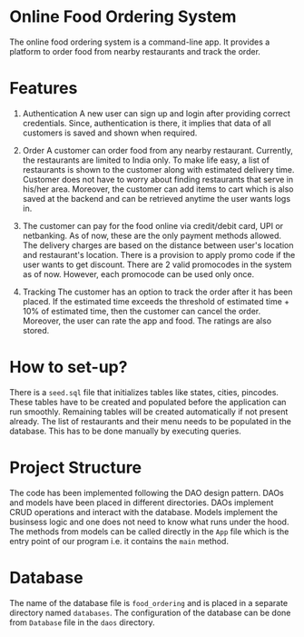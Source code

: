 # Online Food Ordering System
The online food ordering system is a command-line app. It provides a platform to order food from nearby restaurants and track the order. 

# Features
1. Authentication
A new user can sign up and login after providing correct credentials. Since, authentication is there, it implies that data of all customers is saved and shown when required.

2. Order
A customer can order food from any nearby restaurant. Currently, the restaurants are limited to India only. To make life easy, a list of restaurants is shown to the customer along with estimated delivery time. Customer does not have to worry about finding restaurants that serve in his/her area. Moreover, the customer can add items to cart which is also saved at the backend and can be retrieved anytime the user wants logs in.

3. The customer can pay for the food online via credit/debit card, UPI or netbanking. As of now, these are the only payment methods allowed. The delivery charges are based on the distance between user's location and restaurant's location. There is a provision to apply promo code if the user wants to get discount. There are 2 valid promocodes in the system as of now. However, each promocode can be used only once.

4. Tracking
The customer has an option to track the order after it has been placed. If the estimated time exceeds the threshold of estimated time + 10% of estimated time, then the customer can cancel the order. Moreover, the user can rate the app and food. The ratings are also stored.

# How to set-up?
There is a `seed.sql` file that initializes tables like states, cities, pincodes. These tables have to be created and populated before the application can run smoothly. Remaining tables will be created automatically if not present already.
The list of restaurants and their menu needs to be populated in the database. This has to be done manually by executing queries. 

# Project Structure
The code has been implemented following the DAO design pattern. DAOs and models have been placed in different directories. DAOs implement CRUD operations and interact with the database. Models implement the businsess logic and one does not need to know what runs under the hood. The methods from models can be called directly in the `App` file which is the entry point of our program i.e. it contains the `main` method. 


# Database
The name of the database file is `food_ordering` and is placed in a separate directory named `databases`. The configuration of the database can be done from `Database` file in the `daos` directory.
